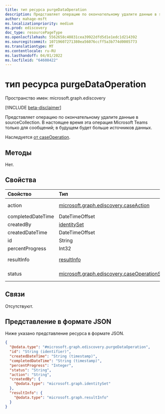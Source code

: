 ```yaml
---
title: тип ресурса purgeDataOperation
description: Представляет операцию по окончательному удалите данные в sourceCollection. В настоящее время операция только Microsoft Teams сообщений.
author: mahage-msft
ms.localizationpriority: medium
ms.prod: ediscovery
doc_type: resourcePageType
ms.openlocfilehash: 5562658c40831cea39922dfd5d1e1edc1d214392
ms.sourcegitcommit: 10719607271380ea56076ccff5a3b774d0005773
ms.translationtype: MT
ms.contentlocale: ru-RU
ms.lasthandoff: 04/01/2022
ms.locfileid: "64608422"
---
```

# <a name="purgedataoperation-resource-type"></a>тип ресурса purgeDataOperation

Пространство имен: microsoft.graph.ediscovery

[!INCLUDE [beta-disclaimer](../../includes/beta-disclaimer.md)]

Представляет операцию по окончательному удалите данные в sourceCollection. В настоящее время эта операция Microsoft Teams только для сообщений; в будущем будет больше источников данных.

Наследуется [от caseOperation](../resources/ediscovery-caseoperation.md).

## <a name="methods"></a>Методы

Нет.

## <a name="properties"></a>Свойства
|Свойство|Тип|Описание|
|:---|:---|:---|
|action|[microsoft.graph.ediscovery.caseAction](../resources/ediscovery-caseoperation.md#caseaction-values)| Тип действия, который представляет операция. Возможные значения: `addToReviewSet`,`applyTags`,`contentExport`,`convertToPdf`,,`estimateStatistics`.`purgeData`|
|completedDateTime|DateTimeOffset| Дата и время завершения операции. |
|createdBy|[identitySet](../resources/identityset.md)| Пользователь, создав операцию. |
|createdDateTime|DateTimeOffset| Дата и время создания операции. |
|id|String| ID для операции. Только для чтения. |
|percentProgress|Int32| Ход операции. |
|resultInfo|[resultInfo](../resources/resultinfo.md)| Содержит сведения о результатах, характерных для успешного и неудачного сбоя. |
|status|[microsoft.graph.ediscovery.caseOperationStatus](../resources/ediscovery-caseoperation.md#caseoperationstatus-values)| Состояние операции дела. Возможные значения: `notStarted`, `submissionFailed`, `running`, `succeeded`, `partiallySucceeded`, `failed`.|

## <a name="relationships"></a>Связи
Отсутствуют.

## <a name="json-representation"></a>Представление в формате JSON
Ниже указано представление ресурса в формате JSON.
<!-- {
  "blockType": "resource",
  "keyProperty": "id",
  "@odata.type": "microsoft.graph.ediscovery.purgeDataOperation",
  "baseType": "microsoft.graph.ediscovery.caseOperation",
  "openType": false
}
-->
``` json
{
  "@odata.type": "#microsoft.graph.ediscovery.purgeDataOperation",
  "id": "String (identifier)",
  "createdDateTime": "String (timestamp)",
  "completedDateTime": "String (timestamp)",
  "percentProgress": "Integer",
  "status": "String",
  "action": "String",
  "createdBy": {
    "@odata.type": "microsoft.graph.identitySet"
  },
  "resultInfo": {
    "@odata.type": "microsoft.graph.resultInfo"
  }
}
```
